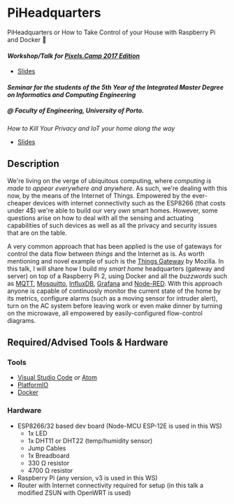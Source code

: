 # PiHeadquarters

PiHeadquarters or How to Take Control of your House with Raspberry Pi and Docker :whale:

#### _Workshop/Talk for [Pixels.Camp 2017 Edition](http://pixels.camp/)_

- [Slides](https://speakerdeck.com/jpdias/piheadquarters-or-how-to-take-control-of-your-house-with-raspberry-pi-and-docker)

#### _Seminar for the students of the 5th Year of the Integrated Master Degree on Informatics and Computing Engineering_
##### _@ Faculty of Engineering, University of Porto._

_How to Kill Your Privacy and IoT your home along the way_

- [Slides](https://speakerdeck.com/jpdias/how-to-kill-your-privacy-and-iot-your-home-along-the-way)

## Description

We're living on the verge of ubiquitous computing, where _computing is made to appear everywhere and anywhere_. As such, we're dealing with this now, by the means of the Internet of Things. Empowered by the ever-cheaper devices with internet connectivity such as the ESP8266 (that costs under 4$) we're able to build our very _own_ smart homes. However, some questions arise on how to deal with all the sensing and actuating capabilities of such devices as well as all the privacy and security issues that are on the table. 

A very common approach that has been applied is the use of gateways for control the data flow between _things_ and the Internet as is. As worth mentioning and novel example of such is the [Things Gateway](https://iot.mozilla.org/gateway/) by Mozilla. In this talk, I will share how I build my _smart home_ headquarters (gateway and server) on top of a Raspberry Pi 2, using Docker and all the _buzzwords_ such as [MQTT](http://mqtt.org/), [Mosquitto](https://mosquitto.org/), [InfluxDB](https://www.influxdata.com/time-series-platform/influxdb/), [Grafana](https://grafana.com/) and [Node-RED](https://nodered.org/). With this approach anyone is capable of continuosly monitor the current state of the home by its metrics, configure alarms (such as a moving sensor for intruder alert), turn on the AC system before leaving work or even make dinner by turning on the microwave, all empowered by easily-configured flow-control diagrams.


## Required/Advised Tools & Hardware

### Tools

- [Visual Studio Code](https://code.visualstudio.com/) _or_ [Atom](https://atom.io/) 
- [PlatformIO](http://platformio.org/)
- [Docker](https://www.docker.com/)

### Hardware

- ESP8266/32 based dev board (Node-MCU ESP-12E is used in this WS)
    - 1x LED
    - 1x DHT11 or DHT22 (temp/humidity sensor)
    - Jump Cables
    - 1x Breadboard
    - 330 Ω resistor
    - 4700 Ω resistor
- Raspberry Pi (any version, v3 is used in this WS)
- Router with Internet connectivity required for setup (in this talk a modified ZSUN with OpenWRT is used)
